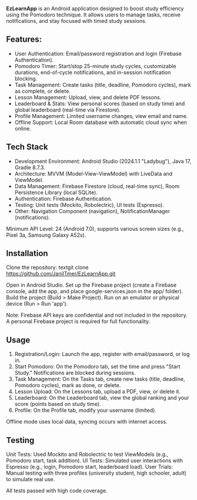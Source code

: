  **EzLearnApp**  is an Android application designed to boost study efficiency using the Pomodoro technique. It allows users to manage tasks, receive notifications, and stay focused with timed study sessions.

 ## Features:

- User Authentication: Email/password registration and login (Firebase Authentication).
- Pomodoro Timer: Start/stop 25-minute study cycles, customizable durations, end-of-cycle notifications, and in-session notification blocking.
- Task Management: Create tasks (title, deadline, Pomodoro cycles), mark as complete, or delete.
- Lesson Management: Upload, view, and delete PDF lessons.
- Leaderboard & Stats: View personal scores (based on study time) and global leaderboard (real-time via Firestore).
- Profile Management: Limited username changes, view email and name.
- Offline Support: Local Room database with automatic cloud sync when online.


 ## Tech Stack

* Development Environment: Android Studio (2024.1.1 "Ladybug"), Java 17, Gradle 8.7.3.
* Architecture: MVVM (Model-View-ViewModel) with LiveData and ViewModel.
* Data Management: Firebase Firestore (cloud, real-time sync), Room Persistence Library (local SQLite).
* Authentication: Firebase Authentication.
* Testing: Unit tests (Mockito, Robolectric), UI tests (Espresso).
* Other: Navigation Component (navigation), NotificationManager (notifications).

Minimum API Level: 24 (Android 7.0), supports various screen sizes (e.g., Pixel 3a, Samsung Galaxy A52s).


 ## Installation

Clone the repository:
textgit clone https://github.com/JaniITmer/EzLearnApp.git

Open in Android Studio.
Set up the Firebase project (create a Firebase console, add the app, and place google-services.json in the app/ folder).
Build the project (Build > Make Project).
Run on an emulator or physical device (Run > Run 'app').

Note: Firebase API keys are confidential and not included in the repository. A personal Firebase project is required for full functionality.

## Usage

1. Registration/Login: Launch the app, register with email/password, or log in.
2. Start Pomodoro: On the Pomodoro tab, set the time and press "Start Study." Notifications are blocked during sessions.
3. Task Management: On the Tasks tab, create new tasks (title, deadline, Pomodoro cycles), mark as done, or delete.
4. Lesson Upload: On the Lessons tab, upload a PDF, view, or delete it.
5. Leaderboard: On the Leaderboard tab, view the global ranking and your score (points based on study time).
6. Profile: On the Profile tab, modify your username (limited).

Offline mode uses local data, syncing occurs with internet access.


## Testing

Unit Tests: Used Mockito and Robolectric to test ViewModels (e.g., Pomodoro start, task addition).
UI Tests: Simulated user interactions with Espresso (e.g., login, Pomodoro start, leaderboard load).
User Trials: Manual testing with three profiles (university student, high schooler, adult) to simulate real use.


All tests passed with high code coverage.

